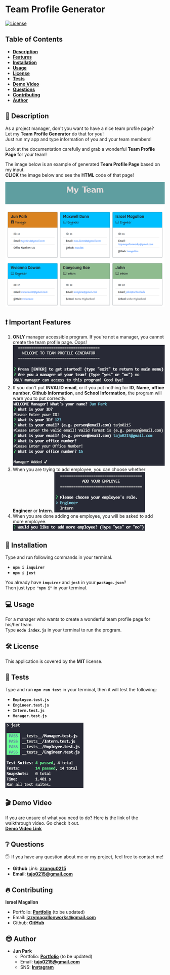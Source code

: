 # Team Profile Generator

[![License](https://img.shields.io/badge/License-MIT-yellow.svg)](https://opensource.org/licenses/MIT)

## Table of Contents
- [**Description**](#description)
- [**Features**](#features)
- [**Installation**](#installation)
- [**Usage**](#usage)
- [**License**](#license)
- [**Tests**](#tests)
- [**Demo Video**](#demovideo)
- [**Questions**](#questions)
- [**Contributing**](#contributing)
- [**Author**](#author)

## 📑 Description
As a project manager, don't you want to have a nice team profile page?  
Let my **Team Profile Generator** do that for you!  
Just run my app and type information of you and your team members!

Look at the documentation carefully and grab a wonderful **Team Profile Page** for your team!

The image below is an example of generated **Team Profile Page** based on my input.  
**CLICK** the image below and see the **HTML** code of that page! 

[![Image Caption](images/outputHTML.PNG)](https://github.com/zzangu0215/Team-Profile-Generator/blob/main/dist/output/teampage.html)

## ❗ Important Features
1. **ONLY** manager accessible program. If you're not a manager, you cannot create the team profile page. Oops!  
  ![Image Caption](images/manager_accessible.PNG)
2. If you don't put **INVALID email**, or if you put nothing for **ID**, **Name**, **office number**, **Github Information**, and **School Information**, the program will warn you to put correctly.
  ![Image Caption](images/warning.PNG)
3. When you are trying to add employee, you can choose whether **Engineer** or **Intern**.
  ![Image Caption](images/adding_employee.PNG)
4. When you are done adding one employee, you will be asked to add more employee.
  ![Image Caption](images/add_questions.PNG)

## 💾 Installation
Type and run following commands in your terminal.
- **`npm i inquirer`**  
- **`npm i jest`**  

You already have **`inquirer`** and **`jest`** in your **`package.json`**?  
Then just type **`"npm i"`** in your terminal.

## 💻 Usage
For a manager who wants to create a wonderful team profile page for his/her team.  
Type **`node index.js`** in your terminal to run the program.

## 🛠 License
This application is covered by the **MIT** license.

## 📌 Tests
Type and run **`npm run test`** in your terminal, then it will test the following:
  - **`Employee.test.js`**
  - **`Engineer.test.js`**
  - **`Intern.test.js`**
  - **`Manager.test.js`**

![Image Caption](images/tests.PNG)


## 🎬 Demo Video

If you are unsure of what you need to do? Here is the link of the walkthrough video. Go check it out.  
[**Demo Video Link**](https://youtu.be/CsBoPhA-1xM)

## ❔ Questions
🖐 If you have any question about me or my project, feel free to contact me!  
- **Github** Link: [**zzangu0215**](https://github.com/zzangu0215)  
- **Email**: **tajo0215@gmail.com**

## 🔥 Contributing
**Israel Magallon**
  - Portfolio: [**Portfolio**](https://imagallon.github.io/portfolio1.1/) (to be updated)
  - Email: **izzymagallonworks@gmail.com**
  - Github: [**GitHub**](https://github.com/imagallon)

## 😎 Author

- **Jun Park**
    - Portfolio: [**Portfolio**](https://zzangu0215.github.io/portfolio/) (to be updated)
    - Email: **tajo0215@gmail.com**
    - SNS: [**Instagram**](https://www.instagram.com/o0ojunny/)